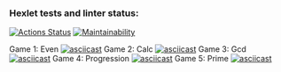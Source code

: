 ### Hexlet tests and linter status:
[![Actions Status](https://github.com/deusmg/python-project-49/workflows/hexlet-check/badge.svg)](https://github.com/deusmg/python-project-49/actions)
[![Maintainability](https://api.codeclimate.com/v1/badges/6d870332c7f31108acd3/maintainability)](https://codeclimate.com/github/deusmg/python-project-49/maintainability)

Game 1: Even
[![asciicast](https://asciinema.org/a/mT36ildctVWc1Dz2ZtOZvWKUp.svg)](https://asciinema.org/a/mT36ildctVWc1Dz2ZtOZvWKUp)
Game 2: Calc
[![asciicast](https://asciinema.org/a/OKRSnqra9yJqCALQQPldE08sM.svg)](https://asciinema.org/a/OKRSnqra9yJqCALQQPldE08sM)
Game 3: Gcd
[![asciicast](https://asciinema.org/a/JAgMb6dq3EuAFgeZutCgonPKO.svg)](https://asciinema.org/a/JAgMb6dq3EuAFgeZutCgonPKO)
Game 4: Progression
[![asciicast](https://asciinema.org/a/iuxggSZG19slIK0RJz1AcaWKQ.svg)](https://asciinema.org/a/iuxggSZG19slIK0RJz1AcaWKQ)
Game 5: Prime
[![asciicast](https://asciinema.org/a/1y0qBXvVV4rgcjLGEfQyxZJcU.svg)](https://asciinema.org/a/1y0qBXvVV4rgcjLGEfQyxZJcU)
